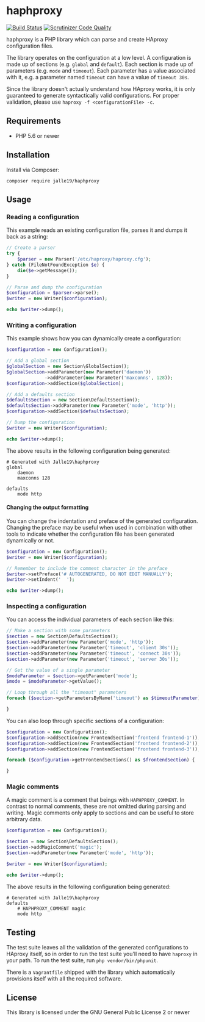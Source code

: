 # haphproxy

[![Build Status](https://travis-ci.org/Jalle19/haphproxy.svg?branch=master)](https://travis-ci.org/Jalle19/haphproxy)
[![Scrutinizer Code Quality](https://scrutinizer-ci.com/g/Jalle19/haphproxy/badges/quality-score.png?b=master)](https://scrutinizer-ci.com/g/Jalle19/haphproxy/?branch=master)

haphproxy is a PHP library which can parse and create HAproxy configuration files.

The library operates on the configuration at a low level. A configuration is made up of sections (e.g. `global` and 
`default`). Each section is made up of parameters (e.g. `mode` and `timeout`). Each parameter has a value associated 
with it, e.g. a parameter named `timeout` can have a value of `timeout 30s`.

Since the library doesn't actually understand how HAproxy works, it is only guaranteed to generate syntactically valid 
configurations. For proper validation, please use `haproxy -f <configurationFile> -c`.

## Requirements

* PHP 5.6 or newer

## Installation

Install via Composer:

```
composer require jalle19/haphproxy
```

## Usage

### Reading a configuration

This example reads an existing configuration file, parses it and dumps it back as a string:

```php
// Create a parser
try {
	$parser = new Parser('/etc/haproxy/haproxy.cfg');
} catch (FileNotFoundException $e) {
	die($e->getMessage());
}

// Parse and dump the configuration
$configuration = $parser->parse();
$writer = new Writer($configuration);

echo $writer->dump();
```

### Writing a configuration

This example shows how you can dynamically create a configuration:

```php
$configuration = new Configuration();

// Add a global section
$globalSection = new Section\GlobalSection();
$globalSection->addParameter(new Parameter('daemon'))
              ->addParameter(new Parameter('maxconns', 128));
$configuration->addSection($globalSection);

// Add a defaults section
$defaultsSection = new Section\DefaultsSection();
$defaultsSection->addParameter(new Parameter('mode', 'http'));
$configuration->addSection($defaultsSection);

// Dump the configuration
$writer = new Writer($configuration);

echo $writer->dump();

```

The above results in the following configuration being generated:

```
# Generated with Jalle19\haphproxy
global
    daemon
    maxconns 128

defaults
    mode http

```

#### Changing the output formatting

You can change the indentation and preface of the generated configuration. Changing the preface may be useful when used 
in combination with other tools to indicate whether the configuration file has been generated dynamically or not.

```php
$configuration = new Configuration();
$writer = new Writer($configuration);

// Remember to include the comment character in the preface
$writer->setPreface('# AUTOGENERATED, DO NOT EDIT MANUALLY');
$writer->setIndent('  ');

echo $writer->dump();

```

### Inspecting a configuration

You can access the individual parameters of each section like this:

```php
// Make a section with some parameters
$section = new Section\DefaultsSection();
$section->addParameter(new Parameter('mode', 'http'));
$section->addParameter(new Parameter('timeout', 'client 30s'));
$section->addParameter(new Parameter('timeout', 'connect 30s'));
$section->addParameter(new Parameter('timeout', 'server 30s'));

// Get the value of a single parameter
$modeParameter = $section->getParameter('mode');
$mode = $modeParameter->getValue();

// Loop through all the "timeout" parameters
foreach ($section->getParametersByName('timeout') as $timeoutParameter) {

}
```

You can also loop through specific sections of a configuration:

```php
$configuration = new Configuration();
$configuration->addSection(new FrontendSection('frontend frontend-1'));
$configuration->addSection(new FrontendSection('frontend frontend-2'));
$configuration->addSection(new FrontendSection('frontend frontend-3'));

foreach ($configuration->getFrontendSections() as $frontendSection) {

}
```

### Magic comments

A magic comment is a comment that beings with `HAPHPROXY_COMMENT`. In contrast to normal comments, these are not 
omitted during parsing and writing. Magic comments only apply to sections and can be useful to store arbitrary data.

```php
$configuration = new Configuration();

$section = new Section\DefaultsSection();
$section->addMagicComment('magic');
$section->addParameter(new Parameter('mode', 'http'));

$writer = new Writer($configuration);

echo $writer->dump();
```

The above results in the following configuration being generated:

```
# Generated with Jalle19\haphproxy
defaults
    # HAPHPROXY_COMMENT magic
    mode http

```

## Testing

The test suite leaves all the validation of the generated configurations to HAproxy itself, so in order to run the test 
suite you'll need to have `haproxy` in your path. To run the test suite, run `php vendor/bin/phpunit`.

There is a `Vagrantfile` shipped with the library which automatically provisions itself with all the required software.

## License

This library is licensed under the GNU General Public License 2 or newer
